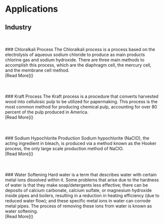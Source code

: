 # Applications
## Industry
<br>
<br>
### Chloralkali Process
The Chloralkali process is a process based on the electrolysis of aqueous sodium chloride to produce as main products chlorine gas and sodium hydroxide. There are three main methods to accomplish this process, which are the diaphragm cell, the mercury cell, and the membrane cell method.<br>
[Read More]()
<br>
<br>
<br>
<br>
### Kraft Process
The Kraft process is a procedure that converts harvested wood into cellulosic pulp to be utilized for papermaking. This process is the most common method for producing chemical pulp, accounting for over 80 percent of the pulp produced in America.<br>
[Read More]()
<br>
<br>
<br>
<br>
### Sodium Hypochlorite Production
Sodium hypochlorite (NaClO), the acting ingredient in bleach, is produced via a method known as the Hooker process, the only large scale production method of NaClO.<br>
[Read More]()
<br>
<br>
<br>
<br>
### Water Softening
Hard water is a term that describes water with certain metal ions dissolved within it. Some problems that arise due to the hardness of water is that they make soap/detergents less effective; there can be deposits of calcium carbonate, calcium sulfate, or magnesium hydroxide inside pipes and boilers, resulting in a reduction in heating efficiency (due to reduced water flow); and these specific metal ions in water can corrode metal pipes. The process of removing these ions from water is known as water softening.<br>
[Read More]()
<br>
<br>
<br>
<br>

